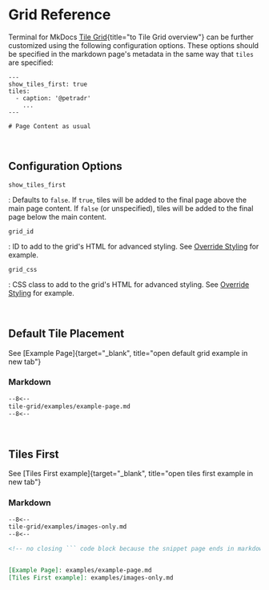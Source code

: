 # Grid Reference
Terminal for MkDocs [Tile Grid](index.md){title="to Tile Grid overview"} can be further customized using the following configuration options.  These options should be specified in the markdown page's metadata in the same way that `tiles` are specified:

```
---
show_tiles_first: true
tiles:
  - caption: '@petradr'
    ...
---

# Page Content as usual
```

<br>

## Configuration Options


`show_tiles_first`

:   Defaults to `false`.  If `true`, tiles will be added to the final page above the main page content.  If `false` (or unspecified), tiles will be added to the final page below the main content.

`grid_id`

:   ID to add to the grid's HTML for advanced styling. See [Override Styling] for example.

`grid_css`

:   CSS class to add to the grid's HTML for advanced styling. See [Override Styling] for example.


[Override Styling]: examples/override-styling.md

<br>

## Default Tile Placement

See [Example Page]{target="_blank", title="open default grid example in new tab"}

### Markdown
```markdown
--8<--
tile-grid/examples/example-page.md
--8<--
```

<br>

## Tiles First

See [Tiles First example]{target="_blank", title="open tiles first example in new tab"}

### Markdown
```markdown
--8<--
tile-grid/examples/images-only.md
--8<--

<!-- no closing ``` code block because the snippet page ends in markdown code block -->


[Example Page]: examples/example-page.md
[Tiles First example]: examples/images-only.md